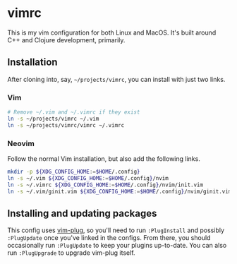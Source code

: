 vimrc
===
This is my vim configuration for both Linux and MacOS. It's built around C++ and
Clojure development, primarily.

## Installation
After cloning into, say, `~/projects/vimrc`, you can install with just two
links.

### Vim
```bash
# Remove ~/.vim and ~/.vimrc if they exist
ln -s ~/projects/vimrc ~/.vim
ln -s ~/projects/vimrc/vimrc ~/.vimrc
```

### Neovim
Follow the normal Vim installation, but also add the following links.
```bash
mkdir -p ${XDG_CONFIG_HOME:=$HOME/.config}
ln -s ~/.vim ${XDG_CONFIG_HOME:=$HOME/.config}/nvim
ln -s ~/.vimrc ${XDG_CONFIG_HOME:=$HOME/.config}/nvim/init.vim
ln -s ~/.vim/ginit.vim ${XDG_CONFIG_HOME:=$HOME/.config}/nvim/ginit.vim
```

## Installing and updating packages
This config uses [vim-plug](https://github.com/junegunn/vim-plug), so you'll
need to run `:PlugInstall` and possibly `:PlugUpdate` once you've linked in the
configs. From there, you should occasionally run `:PlugUpdate` to keep your
plugins up-to-date. You can also run `:PlugUpgrade` to upgrade vim-plug itself.

